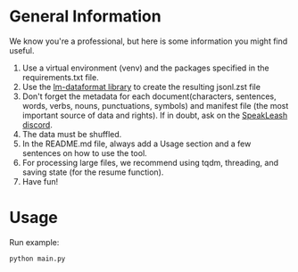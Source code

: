 # General Information

We know you're a professional, but here is some information you might find useful.

1. Use a virtual environment (venv) and the packages specified in the requirements.txt file.
2. Use the [lm-dataformat library](https://github.com/leogao2/lm_dataformat) to create the resulting jsonl.zst file
3. Don't forget the metadata for each document(characters, sentences, words, verbs, nouns, punctuations, symbols) and manifest file (the most important source of data and rights). If in doubt, ask on the [SpeakLeash discord](https://discord.com/invite/V9rW8nbq).
4. The data must be shuffled.
5. In the README.md file, always add a Usage section and a few sentences on how to use the tool.
6. For processing large files, we recommend using tqdm, threading, and saving state (for the resume function).
7. Have fun!

# Usage

Run example:

```
python main.py
```
